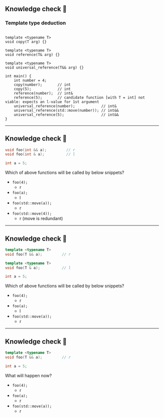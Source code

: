 <!-- .slide: style="font-size: 0.9em" -->

## Knowledge check 🙂

### Template type deduction

<pre><code class="cpp" data-trim data-noescape>
template &lt;typename T&gt;
void copy(T arg) {}

template &lt;typename T&gt;
void reference(T& arg) {}

template &lt;typename T&gt;
void universal_reference(T&& arg) {}

int main() {
    int number = 4;
    copy(number);       <span class="fragment">// int</span>
    copy(5);            <span class="fragment">// int</span>
    reference(number);  <span class="fragment">// int&</span>
    reference(5);       <span class="fragment">// candidate function [with T = int] not viable: expects an l-value for 1st argument</span>
    universal_reference(number);            <span class="fragment">// int&</span>
    universal_reference(std::move(number)); <span class="fragment">// int&&</span>
    universal_reference(5);                 <span class="fragment">// int&&</span>
}
</code></pre>

___

## Knowledge check 🤯

```cpp
void foo(int && a);         // r
void foo(int & a);          // l

int a = 5;
```

Which of above functions will be called by below snippets?

* <!-- .element: class="fragment fade-in" --> <code>foo(4);</code>
  * r <!-- .element: class="fragment fade-in" -->
* <!-- .element: class="fragment fade-in" --> <code>foo(a);</code>
  * l <!-- .element: class="fragment fade-in" -->
* <!-- .element: class="fragment fade-in" --> <code>foo(std::move(a));</code>
  * r <!-- .element: class="fragment fade-in" -->
* <!-- .element: class="fragment fade-in" --> <code>foo(std::move(4));</code>
  * r (move is redundant) <!-- .element: class="fragment fade-in" -->

___

## Knowledge check 🤯

```cpp
template <typename T>
void foo(T && a);         // r

template <typename T>
void foo(T & a);          // l

int a = 5;
```

Which of above functions will be called by below snippets?

* <!-- .element: class="fragment fade-in" --> <code>foo(4);</code>
  * r <!-- .element: class="fragment fade-in" -->
* <!-- .element: class="fragment fade-in" --> <code>foo(a);</code>
  * l <!-- .element: class="fragment fade-in" -->
* <!-- .element: class="fragment fade-in" --> <code>foo(std::move(a));</code>
  * r <!-- .element: class="fragment fade-in" -->

___

## Knowledge check 🤯

```cpp
template <typename T>
void foo(T && a);         // r

int a = 5;
```

What will happen now?

* <!-- .element: class="fragment fade-in" --> <code>foo(4);</code>
  * r <!-- .element: class="fragment fade-in" -->
* <!-- .element: class="fragment fade-in" --> <code>foo(a);</code>
  * r <!-- .element: class="fragment fade-in" -->
* <!-- .element: class="fragment fade-in" --> <code>foo(std::move(a));</code>
  * r <!-- .element: class="fragment fade-in" -->
